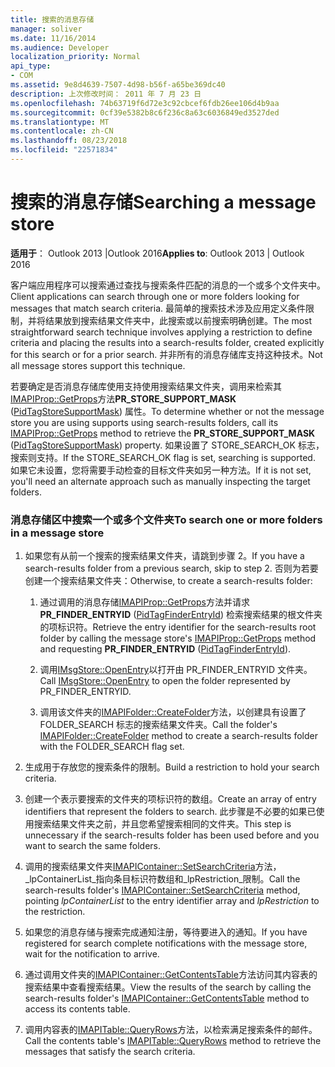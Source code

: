 ```yaml
---
title: 搜索的消息存储
manager: soliver
ms.date: 11/16/2014
ms.audience: Developer
localization_priority: Normal
api_type:
- COM
ms.assetid: 9e8d4639-7507-4d98-b56f-a65be369dc40
description: 上次修改时间： 2011 年 7 月 23 日
ms.openlocfilehash: 74b63719f6d72e3c92cbcef6fdb26ee106d4b9aa
ms.sourcegitcommit: 0cf39e5382b8c6f236c8a63c6036849ed3527ded
ms.translationtype: MT
ms.contentlocale: zh-CN
ms.lasthandoff: 08/23/2018
ms.locfileid: "22571834"
---
```

# <a name="searching-a-message-store"></a><span data-ttu-id="fef19-103">搜索的消息存储</span><span class="sxs-lookup"><span data-stu-id="fef19-103">Searching a message store</span></span>

<span data-ttu-id="fef19-104">**适用于**： Outlook 2013 |Outlook 2016</span><span class="sxs-lookup"><span data-stu-id="fef19-104">**Applies to**: Outlook 2013 | Outlook 2016</span></span> 
  
<span data-ttu-id="fef19-105">客户端应用程序可以搜索通过查找与搜索条件匹配的消息的一个或多个文件夹中。</span><span class="sxs-lookup"><span data-stu-id="fef19-105">Client applications can search through one or more folders looking for messages that match search criteria.</span></span> <span data-ttu-id="fef19-106">最简单的搜索技术涉及应用定义条件限制，并将结果放到搜索结果文件夹中，此搜索或以前搜索明确创建。</span><span class="sxs-lookup"><span data-stu-id="fef19-106">The most straightforward search technique involves applying a restriction to define criteria and placing the results into a search-results folder, created explicitly for this search or for a prior search.</span></span> <span data-ttu-id="fef19-107">并非所有的消息存储库支持这种技术。</span><span class="sxs-lookup"><span data-stu-id="fef19-107">Not all message stores support this technique.</span></span> 

<span data-ttu-id="fef19-108">若要确定是否消息存储库使用支持使用搜索结果文件夹，调用来检索其[IMAPIProp::GetProps](imapiprop-getprops.md)方法**PR\_STORE_SUPPORT_MASK** ([PidTagStoreSupportMask](pidtagstoresupportmask-canonical-property.md)) 属性。</span><span class="sxs-lookup"><span data-stu-id="fef19-108">To determine whether or not the message store you are using supports using search-results folders, call its [IMAPIProp::GetProps](imapiprop-getprops.md) method to retrieve the **PR\_STORE_SUPPORT_MASK** ([PidTagStoreSupportMask](pidtagstoresupportmask-canonical-property.md)) property.</span></span> <span data-ttu-id="fef19-109">如果设置了 STORE_SEARCH_OK 标志，搜索则支持。</span><span class="sxs-lookup"><span data-stu-id="fef19-109">If the STORE_SEARCH_OK flag is set, searching is supported.</span></span> <span data-ttu-id="fef19-110">如果它未设置，您将需要手动检查的目标文件夹如另一种方法。</span><span class="sxs-lookup"><span data-stu-id="fef19-110">If it is not set, you'll need an alternate approach such as manually inspecting the target folders.</span></span>
  
### <a name="to-search-one-or-more-folders-in-a-message-store"></a><span data-ttu-id="fef19-111">消息存储区中搜索一个或多个文件夹</span><span class="sxs-lookup"><span data-stu-id="fef19-111">To search one or more folders in a message store</span></span>
  
1. <span data-ttu-id="fef19-112">如果您有从前一个搜索的搜索结果文件夹，请跳到步骤 2。</span><span class="sxs-lookup"><span data-stu-id="fef19-112">If you have a search-results folder from a previous search, skip to step 2.</span></span> <span data-ttu-id="fef19-113">否则为若要创建一个搜索结果文件夹：</span><span class="sxs-lookup"><span data-stu-id="fef19-113">Otherwise, to create a search-results folder:</span></span>
    
    1. <span data-ttu-id="fef19-114">通过调用的消息存储[IMAPIProp::GetProps](imapiprop-getprops.md)方法并请求**PR_FINDER_ENTRYID** ([PidTagFinderEntryId](pidtagfinderentryid-canonical-property.md)) 检索搜索结果的根文件夹的项标识符。</span><span class="sxs-lookup"><span data-stu-id="fef19-114">Retrieve the entry identifier for the search-results root folder by calling the message store's [IMAPIProp::GetProps](imapiprop-getprops.md) method and requesting **PR_FINDER_ENTRYID** ([PidTagFinderEntryId](pidtagfinderentryid-canonical-property.md)).</span></span>
        
    2. <span data-ttu-id="fef19-115">调用[IMsgStore::OpenEntry](imsgstore-openentry.md)以打开由 PR_FINDER_ENTRYID 文件夹。</span><span class="sxs-lookup"><span data-stu-id="fef19-115">Call [IMsgStore::OpenEntry](imsgstore-openentry.md) to open the folder represented by PR_FINDER_ENTRYID.</span></span> 
        
    3. <span data-ttu-id="fef19-116">调用该文件夹的[IMAPIFolder::CreateFolder](imapifolder-createfolder.md)方法，以创建具有设置了 FOLDER_SEARCH 标志的搜索结果文件夹。</span><span class="sxs-lookup"><span data-stu-id="fef19-116">Call the folder's [IMAPIFolder::CreateFolder](imapifolder-createfolder.md) method to create a search-results folder with the FOLDER_SEARCH flag set.</span></span> 
    
2. <span data-ttu-id="fef19-117">生成用于存放您的搜索条件的限制。</span><span class="sxs-lookup"><span data-stu-id="fef19-117">Build a restriction to hold your search criteria.</span></span> 
    
3. <span data-ttu-id="fef19-118">创建一个表示要搜索的文件夹的项标识符的数组。</span><span class="sxs-lookup"><span data-stu-id="fef19-118">Create an array of entry identifiers that represent the folders to search.</span></span> <span data-ttu-id="fef19-119">此步骤是不必要的如果已使用搜索结果文件夹之前，并且您希望搜索相同的文件夹。</span><span class="sxs-lookup"><span data-stu-id="fef19-119">This step is unnecessary if the search-results folder has been used before and you want to search the same folders.</span></span>
    
4. <span data-ttu-id="fef19-120">调用的搜索结果文件夹[IMAPIContainer::SetSearchCriteria](imapicontainer-setsearchcriteria.md)方法， _lpContainerList_指向条目标识符数组和_lpRestriction_限制。</span><span class="sxs-lookup"><span data-stu-id="fef19-120">Call the search-results folder's [IMAPIContainer::SetSearchCriteria](imapicontainer-setsearchcriteria.md) method, pointing  _lpContainerList_ to the entry identifier array and  _lpRestriction_ to the restriction.</span></span> 
    
5. <span data-ttu-id="fef19-121">如果您的消息存储与搜索完成通知注册，等待要进入的通知。</span><span class="sxs-lookup"><span data-stu-id="fef19-121">If you have registered for search complete notifications with the message store, wait for the notification to arrive.</span></span>
    
6. <span data-ttu-id="fef19-122">通过调用文件夹的[IMAPIContainer::GetContentsTable](imapicontainer-getcontentstable.md)方法访问其内容表的搜索结果中查看搜索结果。</span><span class="sxs-lookup"><span data-stu-id="fef19-122">View the results of the search by calling the search-results folder's [IMAPIContainer::GetContentsTable](imapicontainer-getcontentstable.md) method to access its contents table.</span></span> 
    
7. <span data-ttu-id="fef19-123">调用内容表的[IMAPITable::QueryRows](imapitable-queryrows.md)方法，以检索满足搜索条件的邮件。</span><span class="sxs-lookup"><span data-stu-id="fef19-123">Call the contents table's [IMAPITable::QueryRows](imapitable-queryrows.md) method to retrieve the messages that satisfy the search criteria.</span></span> 
    

